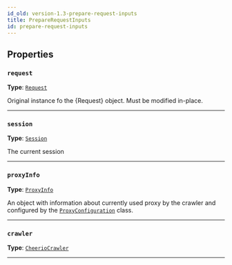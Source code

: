 ```yaml
---
id_old: version-1.3-prepare-request-inputs
title: PrepareRequestInputs
id: prepare-request-inputs
---
```


<a name="preparerequestinputs"></a>

## Properties

### `request`

**Type**: [`Request`](../api/request)

Original instance fo the {Request} object. Must be modified in-place.

---

### `session`

**Type**: [`Session`](../api/session)

The current session

---

### `proxyInfo`

**Type**: [`ProxyInfo`](../typedefs/proxy-info)

An object with information about currently used proxy by the crawler and configured by the [`ProxyConfiguration`](../api/proxy-configuration) class.

---

### `crawler`

**Type**: [`CheerioCrawler`](../api/cheerio-crawler)

---
